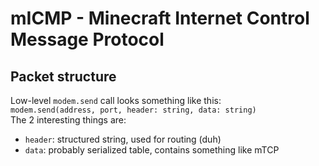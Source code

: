 # mICMP - Minecraft Internet Control Message Protocol

## Packet structure
Low-level `modem.send` call looks something like this:\
`modem.send(address, port, header: string, data: string)`\
The 2 interesting things are:
- `header`: structured string, used for routing (duh)
- `data`: probably serialized table, contains something like mTCP

